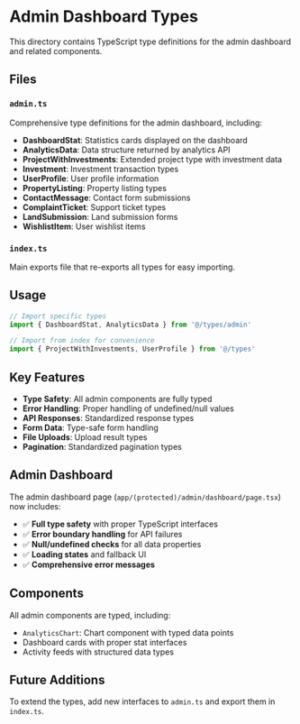 # Admin Dashboard Types

This directory contains TypeScript type definitions for the admin dashboard and related components.

## Files

### `admin.ts`
Comprehensive type definitions for the admin dashboard, including:

- **DashboardStat**: Statistics cards displayed on the dashboard
- **AnalyticsData**: Data structure returned by analytics API
- **ProjectWithInvestments**: Extended project type with investment data
- **Investment**: Investment transaction types
- **UserProfile**: User profile information
- **PropertyListing**: Property listing types
- **ContactMessage**: Contact form submissions
- **ComplaintTicket**: Support ticket types
- **LandSubmission**: Land submission forms
- **WishlistItem**: User wishlist items

### `index.ts`
Main exports file that re-exports all types for easy importing.

## Usage

```typescript
// Import specific types
import { DashboardStat, AnalyticsData } from '@/types/admin'

// Import from index for convenience
import { ProjectWithInvestments, UserProfile } from '@/types'
```

## Key Features

- **Type Safety**: All admin components are fully typed
- **Error Handling**: Proper handling of undefined/null values
- **API Responses**: Standardized response types
- **Form Data**: Type-safe form handling
- **File Uploads**: Upload result types
- **Pagination**: Standardized pagination types

## Admin Dashboard

The admin dashboard page (`app/(protected)/admin/dashboard/page.tsx`) now includes:

- ✅ **Full type safety** with proper TypeScript interfaces
- ✅ **Error boundary handling** for API failures
- ✅ **Null/undefined checks** for all data properties
- ✅ **Loading states** and fallback UI
- ✅ **Comprehensive error messages**

## Components

All admin components are typed, including:

- `AnalyticsChart`: Chart component with typed data points
- Dashboard cards with proper stat interfaces
- Activity feeds with structured data types

## Future Additions

To extend the types, add new interfaces to `admin.ts` and export them in `index.ts`.
